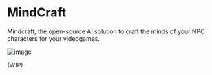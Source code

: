 # MindCraft
Mindcraft, the open-source AI solution to craft the minds of your NPC characters for your videogames.

![image](https://github.com/josejuanmartinez/mindcraft/assets/36634572/9056156d-7898-4a77-b90f-4d78364873af)

(WIP)

